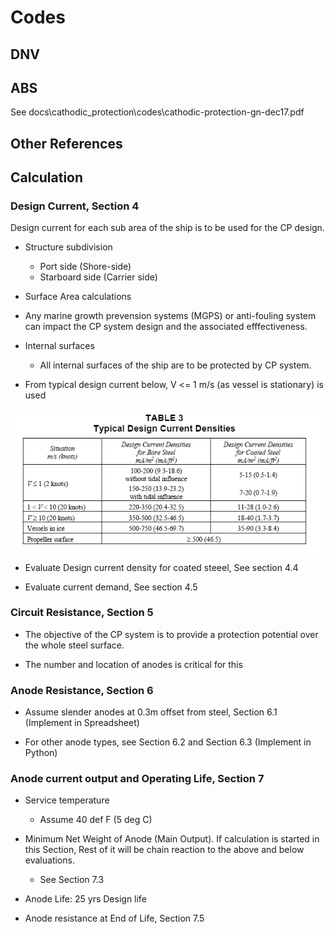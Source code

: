 
# Codes

## DNV

## ABS

See docs\cathodic_protection\codes\cathodic-protection-gn-dec17.pdf

## Other References

## Calculation

### Design Current, Section 4

Design current for each sub area of the ship is to be used for the CP design.

- Structure subdivision
  - Port side (Shore-side)
  - Starboard side (Carrier side)
- Surface Area calculations

- Any marine growth prevension systems (MGPS) or anti-fouling system can impact the CP system design and the associated efffectiveness.

- Internal surfaces
  - All internal surfaces of the ship are to be protected by CP system.

- From typical design current below, V <= 1 m/s (as vessel is stationary) is used

<img src="cp_ship_typical_design_currents.PNG" width=auto, height=auto/>

- Evaluate Design current density for coated steeel, See section 4.4

- Evaluate current demand, See section 4.5

### Circuit Resistance, Section 5

- The objective of the CP system is to provide a protection potential over the whole steel surface.

- The number and location of anodes is critical for this

### Anode Resistance, Section 6

- Assume slender anodes at 0.3m offset from steel, Section 6.1 (Implement in Spreadsheet)

- For other anode types, see Section 6.2 and Section 6.3 (Implement in Python)

### Anode current output and Operating Life, Section 7

- Service temperature
  - Assume 40 def F (5 deg C)

- Minimum Net Weight of Anode (Main Output). If calculation is started in this Section, Rest of it will be chain reaction to the above and below evaluations.
  - See Section 7.3

- Anode Life: 25 yrs Design life

- Anode resistance at End of Life, Section 7.5
